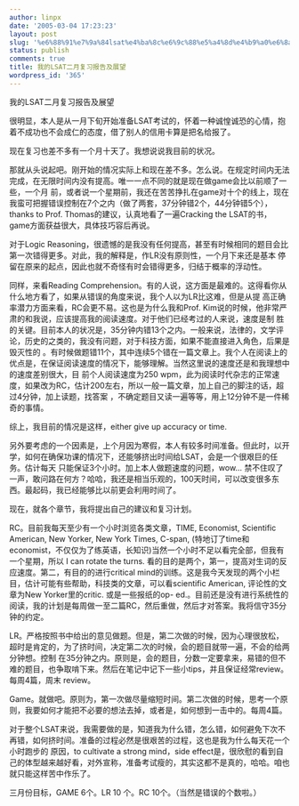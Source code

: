 ```yaml
---
author: linpx
date: '2005-03-04 17:23:23'
layout: post
slug: '%e6%88%91%e7%9a%84lsat%e4%ba%8c%e6%9c%88%e5%a4%8d%e4%b9%a0%e6%8a%a5%e5%91%8a%e5%8f%8a%e5%b1%95%e6%9c%9b'
status: publish
comments: true
title: 我的LSAT二月复习报告及展望
wordpress_id: '365'
---
```


我的LSAT二月复习报告及展望

很明显，本人是从一月下旬开始准备LSAT考试的，怀着一种诚惶诚恐的心情，抱着不成功也不会成仁的态度，借了别人的信用卡算是把名给报了。

现在复习也差不多有一个月十天了。我想说说我目前的状况。

那就从头说起吧。刚开始的情况实际上和现在差不多。怎么说。在规定时间内无法完成，在无限时间内没有提高。唯一一点不同的就是现在做game会比以前顺了一些，一个月
前，或者说一个星期前，我还在苦苦挣扎在game对十个的线上，现在我蛮可把握错误控制在7个之内（做了两套，37分钟错2个，44分钟错5个），thanks to
Prof. Thomas的建议，认真地看了一遍Cracking the LSAT的书，game方面获益很大，具体技巧容后再说。

对于Logic Reasoning，很遗憾的是我没有任何提高，甚至有时候相同的题目会比第一次错得更多。对此，我的解释是，作LR没有原则性，一个月下来还是基本
停留在原来的起点，因此也就不奇怪有时会错得更多，归结于概率的浮动性。

同样，来看Reading Comprehension。有的人说，这方面是最难的。这得看你从什么地方看了，如果从错误的角度来说，我个人以为LR比这难，但是从提
高正确率潜力方面来看，RC会更不易。这也是为什么我和Prof. Kim说的时候，他非常严肃的和我说，应该提高我的阅读速度。对于他们已经考过的人来说，速度是制
胜的关键。目前本人的状况是，35分钟内错13个之内。一般来说，法律的，文学评论，历史的之类的，我没有问题，对于科技方面，如果不能直接进入角色，后果是毁灭性的
。有时候做题错11个，其中连续5个错在一篇文章上。我个人在阅读上的优点是，在保证阅读速度的情况下，能够理解。当然这里说的速度还是和我理想中的速度差别很大，目
前个人阅读速度为250 wpm，此为阅读时代杂志的正常速度，如果改为RC，估计200左右，所以一般一篇文章，加上自己的脚注的话，超过4分钟，加上读题，找答案
，不确定题目又读一遍等等，用上12分钟不是一件稀奇的事情。

综上，我目前的情况是这样，either give up accuracy or time.

另外要考虑的一个因素是，上个月因为寒假，本人有较多时间准备。但此时，以开学，如何在确保功课的情况下，还能够挤出时间给LSAT，会是一个很艰巨的任务。估计每天
只能保证3个小时。加上本人做题速度的问题，wow…
禁不住叹了一声，敢问路在何方？哈哈，我还是相当乐观的，100天时间，可以改变很多东西。最起码，我已经能够比以前更会利用时间了。

现在，就各个章节，我将提出自己的建议和复习计划。

RC。目前我每天至少有一个小时浏览各类文章，TIME, Economist, Scientific American, New Yorker, New
York Times, C-span, (特地订了time和economist，不仅仅为了练英语，长知识)当然一个小时不足以看完全部，但我有一个星期，所以
I can rotate the turns. 看的目的是两个，第一，提高对生词的反应速度。第二，有目的的进行critical
mind的训练。这是我今天发现的两个小栏目，估计可能有些帮助，科技类的文章，可以看scientific American, 评论性的文章为New
Yorker里的critic. 或是一些报纸的op-
ed.。目前还是没有进行系统性的阅读，我的计划是每周做一至二篇RC，然后重做，然后才对答案。我将信守35分钟的约定。

LR。严格按照书中给出的意见做题。但是，第二次做的时候，因为心理很放松，超时是肯定的，为了挤时间，决定第二次的时候，会的题目就带一遍，不会的给两分钟想。控制
在35分钟之内。原则是，会的题目，分数一定要拿来，易错的但不难的题目，也争取啃下来。然后在笔记中记下一些小tips，并且保证经常review。每周4篇，周末
review。

Game。就做吧。原则为，第一次做尽量缩短时间。第二次做的时候，思考一个原则，我要如何才能把不必要的想法去掉，或者是，如何想到一击中的。每周4篇。

对于整个LSAT来说，我需要做的是，知道我为什么错，怎么错，如何避免下次不再错，如何挤时间。准备的过程必然是很艰苦的过程，这也是我为什么每天花一个小时跑步的
原因，to cultivate a strong mind，side
effect是，很欣慰的看到自己的体型越来越好看，对外宣称，准备考试瘦的，其实这都不是真的，哈哈。咱也就只能这样苦中作乐了。

三月份目标，GAME 6个。LR 10 个。RC 10个。（当然是错误的个数啦。）

